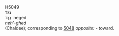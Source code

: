 <body>
  <p>H5049<br>  נגד  <br> נֶגֶד  ‎  neged  <br><i>neh‘-ghed </i><br>(Chaldee); corresponding to <a href="h5048.htm">5048</a>  <i>opposite: - </i>toward.<br></p>
 </body>